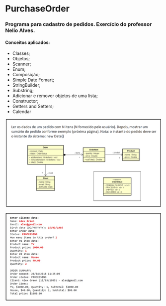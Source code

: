 # PurchaseOrder


### Programa para cadastro de pedidos. Exercício do professor Nelio Alves.

#### Conceitos aplicados:

* Classes;
* Objetos;
* Scanner;
* Enum;
* Composição;
* Simple Date Fomart;
* StringBuilder;
* Substring;
* Adicionar e remover objetos de uma lista;
* Constructor;
* Getters and Setters;
* Calendar



![Entidades](https://github.com/devel-ez/PurchaseOrder/blob/master/po.png)

![Preenchimento](https://github.com/devel-ez/PurchaseOrder/blob/master/pou.jpg)
